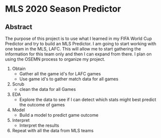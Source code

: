 # MLS 2020 Season Predictor

## Abstract

The purpose of this project is to use what I learned in my FIFA World Cup Predictor and try to build an MLS Predictor. I am going to start working with one team in the MLS, LAFC. This will allow me to start gathering the information for this team only and then I can expand from there. I plan on using the OSEMN process to organize my project.

1. Obtain
    - Gather all the game id's for LAFC games
    - Use game id's to gather match data for all games
2. Scrub
    - clean the data for all Games
3. EDA
    - Explore the data to see if I can detect which stats might best predict the outcome of games
4. Model
    - Build a model to predict game outcome
5. Interpret
    - Interpret the results
6. Repeat with all the data from MLS teams


